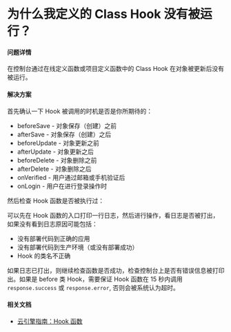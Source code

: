 # 为什么我定义的 Class Hook 没有被运行？

#### 问题详情
在控制台通过在线定义函数或项目定义函数中的 Class Hook 在对象被更新后没有被运行。

#### 解决方案
首先确认一下 Hook 被调用的时机是否是你所期待的：

* beforeSave - 对象保存（创建）之前
* afterSave - 对象保存（创建）之后
* beforeUpdate - 对象更新之前
* afterUpdate - 对象更新之后
* beforeDelete - 对象删除之前
* afterDelete - 对象删除之后
* onVerified - 用户通过邮箱或手机验证后
* onLogin - 用户在进行登录操作时

然后检查 Hook 函数是否被执行过：

可以先在 Hook 函数的入口打印一行日志，然后进行操作，看日志是否被打出，如果没有看到日志原因可能包括：

* 没有部署代码到正确的应用
* 没有部署代码到生产环境（或没有部署成功）
* Hook 的类名不正确

如果日志已打出，则继续检查函数是否成功，检查控制台上是否有错误信息被打印出。如果是 before 类 Hook，需要保证 Hook 函数在 15 秒内调用 `response.success` 或 `response.error`, 否则会被系统认为超时。

#### 相关文档
* [云引擎指南：Hook 函数](https://leancloud.cn/docs/leanengine_guide-node.html#Hook_函数)
